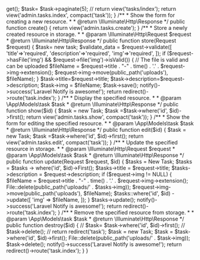 <?php

namespace App\Http\Controllers;

use App\Models\task;
use Illuminate\Http\Request;
use Illuminate\Support\Facades\File;

class TaskController extends Controller
{
    /**
     * Display a listing of the resource.
     *
     * @return \Illuminate\Http\Response
     */
    public function index()
    {
        $task = new task;
        // $task= $task->get();
        $task= $task->paginate(5);
        // return view('tasks/index');
        return view('admin.tasks.index', compact('task'));
    }

    /**
     * Show the form for creating a new resource.
     *
     * @return \Illuminate\Http\Response
     */
    public function create()
    {
        return view('admin.tasks.create');
    }

    /**
     * Store a newly created resource in storage.
     *
     * @param  \Illuminate\Http\Request  $request
     * @return \Illuminate\Http\Response
     */
    public function store(Request $request)
    {
        $task= new task;
        $validate_data = $request->validate([
            'title'=>'required',
            'description'=>'required',
            'img'=>'required',

        ]);
        
        if ($request->hasFile('img') && $request->file('img')->isValid()) {
            // The file is valid and can be uploaded
            $fileName = $request->title . "-" . time() . '.' . $request->img->extension();
            $request->img->move(public_path('uploads'), $fileName);
            }

        $task->title=$request->title;
        $task->description=$request->description;
        $task->img =  $fileName;
        $task->save();
        notify()->success('Laravel Notify is awesome!');
        return redirect()->route('task.index');
    }

    /**
     * Display the specified resource.
     *
     * @param  \App\Models\task  $task
     * @return \Illuminate\Http\Response
     */
    public function show($id)
    {
        $task = new Task;
        $task =$task->where('id', $id)->first();
        return view('admin.tasks.show', compact('task'));
    }

    /**
     * Show the form for editing the specified resource.
     *
     * @param  \App\Models\task  $task
     * @return \Illuminate\Http\Response
     */
    public function edit($id)
    {
        $task = new Task;
        $task =$task->where('id', $id)->first();
        return view('admin.tasks.edit', compact('task'));

    }

    /**
     * Update the specified resource in storage.
     *
     * @param  \Illuminate\Http\Request  $request
     * @param  \App\Models\task  $task
     * @return \Illuminate\Http\Response
     */
    public function update(Request $request, $id)
    {
        $tasks = New Task;
        $tasks = $tasks -> where('id', $id)->First();
        $tasks->title = $request->title;
        $tasks->description = $request->description;

        if ($request->img != NULL) {
            $fileName = $request->title . "-" . time() . '.' . $request->img->extension();
            File::delete(public_path('uploads/' . $tasks->img));
            $request->img->move(public_path('uploads'), $fileName);
            $tasks::where('id', $id)
                ->update([
                    'img' => $fileName,
                ]);
        }


        $tasks->update();
        notify()->success('Laravel Notify is awesome!');
        return redirect()->route('task.index');
    }



    

    /**
     * Remove the specified resource from storage.
     *
     * @param  \App\Models\task  $task
     * @return \Illuminate\Http\Response
     */
    public function destroy($id)
    {
        // $task=  $task->where('id', $id)->first();
        // $task->delete();
        // return redirect('task');
        $task = new Task;
        $task = $task->where('id', $id)->first();
        File::delete(public_path('uploads/' . $task->img));
        $task->delete();
        notify()->success('Laravel Notify is awesome!');
        return redirect()->route('task.index');
    }
}